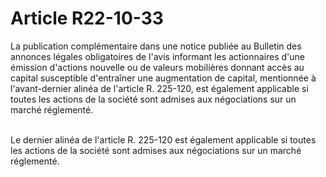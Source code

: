 # Article R22-10-33

<p>La publication complémentaire dans une notice publiée au Bulletin des annonces légales obligatoires de l'avis informant les actionnaires d'une émission d'actions nouvelle ou de valeurs mobilières donnant accès au capital susceptible d'entraîner une augmentation de capital, mentionnée à l'avant-dernier alinéa de l'article R. 225-120, est également applicable si toutes les actions de la société sont admises aux négociations sur un marché réglementé.<br/><br/>

Le dernier alinéa de l'article R. 225-120 est également applicable si toutes les actions de la société sont admises aux négociations sur un marché réglementé.</p>